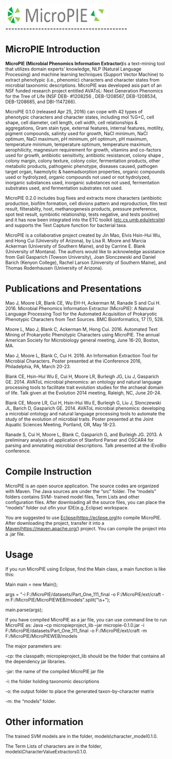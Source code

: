 
<img src="https://github.com/biosemantics/micropie2/blob/dc780221acc4f4164766b7c8c8ce86c7ac5b8204/MicroPIE_logo.png">
=========================================


MicroPIE 
Introduction 
====================
<B>MicroPIE (Microbial Phenomics Information Extractor)</B>is a text-mining tool that utilizes domain experts' knowledge, NLP (Natural Language Processing) and machine learning techniques (Support Vector Machine) to extract phenotypic (i.e., phenomic) characters and character states from microbial taxonomic descriptions. MicroPIE was developed asis part of an NSF funded research project entitled AVAToL: Next Generation Phenomics for the Tree of Life (NSF DEB- #1208256 , DEB-1208567, DEB-1208534, DEB-1208685, and DBI-1147266).

MicroPIE 0.1.0 (released Apr 25, 2016) can cope with 42 types of phenotypic characters and character states, including mol %G+C, cell shape, cell diameter, cell length, cell width, cell relationships & aggregations, Gram stain type, external features, internal features, motility, pigment compounds, salinity used for growth, NaCl minimum, NaCl optimum, NaCl maximum, pH minimum, pH optimum, pH maximum, temperature minimum, temperature optimum, temperature maximum, aerophilicity, magnesium requirement for growth, vitamins and co-factors used for growth, antibiotic sensitivity, antibiotic resistancet, colony shape , colony margin, colony texture, colony color, fermentation products, other metabolic products, pathogenic phenotype, diseases caused, pathogen target organ, haemolytic & haemadsorption properties, organic compounds used or hydrolyzed, organic compounds not used or not hydrolyzed, inorganic substances used, inorganic substances not used, fermentation substrates used, and fermentation substrates not used.

MicroPIE 0.2.0 includes bug fixes and extracts more characters (antibiotic production, biofilm formation, cell divions pattern and reproduction, film test result, filterablity, host, methanogenesis products, pressure preference, spot test result, symbiotic relationship, tests negative, and tests positive) and it has now been integrated into the ETC toolkit (<a href="http://etc.cs.umb.edu/etcsite/">etc.cs.umb.edu/etcsite</a>) and supports the Text Capture function for bacterial taxa. 

MicroPIE is a collaborative project created by Jin Mao, Elvis Hsin-Hui Wu, and Hong Cui (University of Arizona), by Lisa R. Moore and Marcia Ackerman (University of Southern Maine), and by Carrine E. Blank (University of Montana).  The authors would like to acknowledge assistance from Gail Gasparich (Towson University), Joan Slonczewski  and Daniel Barich (Kenyon College), Rachel Larson (University of Southern Maine), and Thomas Rodenhausen (University of Arizona).

Publications and Presentations
=================
Mao J, Moore LR, Blank CE, Wu EH-H, Ackerman M, Ranade S and Cui H.  2016.  Microbial Phenomics Information Extractor (MicroPIE): A Natural Language Processing Tool for the Automated Acquisition of Prokaryotic Phenotypic Characters from Text Sources. BMC Bioinformatics, 17 (1), 528.

Moore L, Mao J, Blank C, Ackerman M, Hong Cui.  2016.  Automated Text Mining of Prokaryotic Phenotypic Characters using MicroPIE.  The annual American Society for Microbiology general meeting, June 16-20, Boston, MA.

Mao J, Moore L, Blank C, Cui H.  2016.  An Information Extraction Tool for Microbial Characters.  Poster presented at the iConference 2016, Philadelphia, PA, March 20-23.

Blank CE, Hsin-Hui Wu E, Cui H, Moore LR, Burleigh JG, Liu J, Gasparich GE.  2014.  AVAToL microbial phenomics: an ontology and natural language processing tools to facilitate trait evolution studies for the archaeal domain of life.  Talk given at the Evolution 2014 meeting, Raleigh, NC, June 20-24.

Blank CE, Moore LR, Cui H, Hsin-Hui Wu E, Burleigh G, Liu J, Slonczewski JL, Barich D, Gasparich GE.  2014.  AVAToL microbial phenomics: developing a microbial ontology and natural language processing tools to automate the study of the evolution of microbial traits.  Poster presented at the Joint Aquatic Sciences Meeting, Portland, OR, May 18-23.

Ranade S, Cui H, Moore L, Blank C, Gasparich G, and Burleigh JG.  2013. A preliminary analysis of application of Stanford Parser and OSCAR4 for parsing and annotating microbial descriptions. Talk presented at the iEvoBio conference.

Compile Instruction
====================
MicroPIE is an open source application. The source codes are organized with Maven. The Java sources are under the “src” folder. The “models” folders contains SVM- trained model files, Term Lists and other configuration files. After downloading all the source files, you can place the “models” folder out ofin your IDE(e.g.,Eclipse)  workspace.

You are suggested to use <a href="https://eclipse.org">Eclipse(https://eclipse.org)</a>to compile MicroPIE. After downloading the project, transfer it into a <a href="https://maven.apache.org/">Maven(https://maven.apache.org/)</a> project. You can compile the project into a .jar file.

Usage
====================
If you run MicroPIE using Eclipse, find the Main class, a main function is like this:

Main main = new Main();

args = "-i F:/MicroPIE/datasets/Part_One_111_final -o F:/MicroPIE/ext/craft -m F:/MicroPIE/MicroPIEWEB/models".split("\\s+");
		
main.parse(args);

If you have compiled MicroPIE as a jar file, you can use command line to run MicroPIE as:
	Java –cp micropieproject_lib –jar micropie-0.1.0.jar -i F:/MicroPIE/datasets/Part_One_111_final -o F:/MicroPIE/ext/craft -m F:/MicroPIE/MicroPIEWEB/models

The major parameters are:

-cp: the classpath;  micropieproject_lib should be the folder that contains all the dependency jar libraries.

-jar: the name of the compiled MicroPIE jar file

-i: the folder holding taxonomic descriptions

-o: the output folder to place the generated taxon-by-character matrix

-m: the “models” folder.



Other information
=========
The trained SVM models are in the folder, models\character_model0.1.0.

The Term Lists of characters are in the folder, models\CharacterValueExtractors0.1.0.
